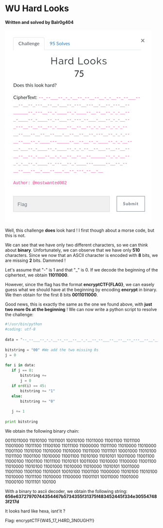 # WU Hard Looks

#### Written and solved by Balr0g404

![Hard_looks](../IMG/Hard_looks.png)

Well, this challenge **does** look hard ! I first though about a morse code, but this is not. 

We can see that we have only two different characters, so we can think about **binary**. Unfortunately, we can observe that we have only **510** characters. Since we now that an ASCII character is encoded with **8** bits, we are missing **2** bits. Dammned !

Let's assume that "-" is 1 and that "_" is 0. If we decode the beginning of the ciphertext, we obtain **11011000**.

However, since the flag has the format **encryptCTF{FLAG}**, we can easely guess what we should have at the beginning by encoding **encrypt** in binary. We then obtain for the first 8 bits **0011011000**.

Good news, this is exactly the same as the one we found above, with **just two more 0s at the beginning** ! We can now write a python script to resolve the challenge:

 ```python
#!/usr/bin/python
#coding: utf-8

data = "--_--___--_-_-__--_--__--__-_-__--_--___--__--__--_---__--__-___--_---__---__-__--_---__--______--_---__--_-____--_-____--__--__--_-_-__--_-____--_-____--_--___--_---_--___-___--_-_-__--_---__--__--__--_-____--__--__--_-_-__--_-_-_--__--___--__--__--___-__--__--__--_---__--_-_-_--__--___--_-____---_____--__--__--_-____--_-_-__--__-___--_-____--_-____--_-_-_--__--___--__--__--__--__--_-___--__-_-__--__--__--______--_-_-__--_-_-__--_-____--_---__--_-____---_____--__--_--__--___--__-___--___-__--_---_--__-__"

bitstring = "00" #We add the two missing 0s
j = 0

for i in data:
    if j == 8:
        bitstring +=
        j = 0
    if ord(i) == 45:
        bitstring += "1"
    else:
        bitstring += "0"

    j += 1

print bitstring

 ```



We obtain the following binary chain:

0011011000 11010100 11011001 10010100 11011000 11001100 11011100 11001000 11011100 11100100 11011100 11000000 11011100 11010000 11010000 11001100 11010100 11010000 11010000 11011000 11011101 10001000 11010100 11011100 11001100 11010000 11001100 11010100 11010101 10011000 11001100 11000100 11001100 11011100 11010101 10011000 11010000 11100000 11001100 11010000 11010100 11001000 11010000 11010000 11010101 10011000 11001100 11001100 11010001 10010100 11001100 11000000 11010100 11010100 11010000 11011100 11010000 11100000 11001101 10011000 11001000 11000100 11011101 100100

With a binary to ascii decoder, we obtain the following string: **656e63727970744354467b5734355f31375f483452445f334e305547483f217d**

It Iooks hard like hexa, isnt'it ? 

Flag: encryptCTF{W45_17_H4RD_3N0UGH?!}